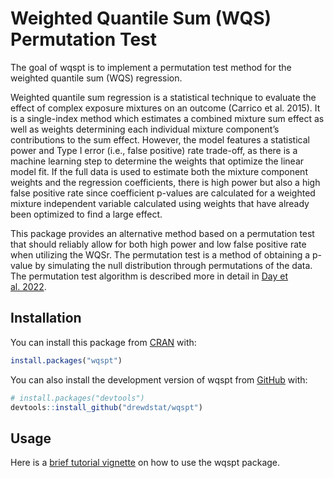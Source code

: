 
<!-- README.md is generated from README.Rmd. Please edit that file -->

# Weighted Quantile Sum (WQS) Permutation Test

<!-- badges: start -->
<!-- badges: end -->

The goal of wqspt is to implement a permutation test method for the
weighted quantile sum (WQS) regression.

Weighted quantile sum regression is a statistical technique to evaluate
the effect of complex exposure mixtures on an outcome (Carrico et
al. 2015). It is a single-index method which estimates a combined
mixture sum effect as well as weights determining each individual
mixture component’s contributions to the sum effect. However, the model
features a statistical power and Type I error (i.e., false positive)
rate trade-off, as there is a machine learning step to determine the
weights that optimize the linear model fit. If the full data is used to
estimate both the mixture component weights and the regression
coefficients, there is high power but also a high false positive rate
since coefficient p-values are calculated for a weighted mixture
independent variable calculated using weights that have already been
optimized to find a large effect.

This package provides an alternative method based on a permutation test
that should reliably allow for both high power and low false positive
rate when utilizing the WQSr. The permutation test is a method of
obtaining a p-value by simulating the null distribution through
permutations of the data. The permutation test algorithm is described
more in detail in [Day et al. 2022](https://doi.org/10.1289/EHP10570).

## Installation

You can install this package from
[CRAN](https://CRAN.R-project.org/package=wqspt) with:

``` r
install.packages("wqspt")
```

You can also install the development version of wqspt from
[GitHub](https://github.com/drewdstat/wqspt) with:

``` r
# install.packages("devtools")
devtools::install_github("drewdstat/wqspt")
```

## Usage

Here is a [brief tutorial
vignette](http://htmlpreview.github.io/?https://github.com/drewdstat/wqspt/blob/main/vignettes/introduction.html)
on how to use the wqspt package.
